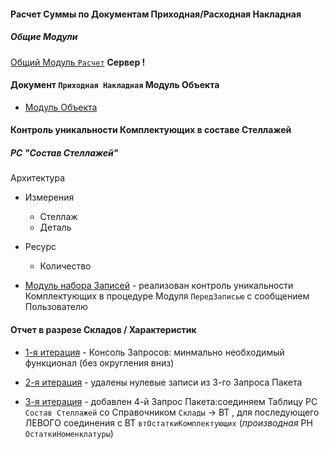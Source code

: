 
#### Расчет Суммы по Документам Приходная/Расходная Накладная 
##### Общие Модули
[Общий Модуль `Расчет`](https://github.com/alex-dev-2020/SpecPlatform/commit/4551de10773db375f9390ae93592111009979776) **Сервер !** 

#### Документ `Приходная Накладная`  Модуль Объекта


- [Модуль  Объекта](https://github.com/alex-dev-2020/SpecPlatform/blob/master/Ex_Ticket_6/%D0%9F%D1%80%D0%B8%D1%85%D0%BE%D0%B4%D0%BD%D0%B0%D1%8F%D0%9D%D0%B0%D0%BA%D0%BB%D0%B0%D0%B4%D0%BD%D0%B0%D1%8F_%D0%9E%D0%B1%D1%80%D0%B0%D0%B1%D0%BE%D1%82%D0%BA%D0%B0%D0%9F%D1%80%D0%BE%D0%B2%D0%B5%D0%B5%D0%B4%D0%BD%D0%B8%D1%8F.bsl)


#### Контроль уникальности Комплектующих в составе Стеллажей
##### РС "Состав Стеллажей"

Архитектура
- Измерения
   - Стеллаж
   - Деталь
- Ресурс
   - Количество

- [Модуль набора Записей](https://github.com/alex-dev-2020/SpecPlatform/commit/68a2f25d09f87f24d44d655088d24f574b4cbb76) - реализован контроль уникальности Комплектующих в процедуре Модуля `ПередЗаписью` с сообщением Пользователю


#### Отчет в разрезе Складов / Характеристик

- [1-я итерация](https://github.com/alex-dev-2020/SpecPlatform/commit/48a88fa19956d5d174b82852990e5ae972097efe) - Консоль Запросов: минмально  необходимый функционал (без округления вниз)
- [2-я итерация](https://github.com/alex-dev-2020/SpecPlatform/commit/52f64d0f0397ef87daca635a55982037109938f3) - удалены нулевые записи из 3-го Запроса Пакета 

- [3-я итерация](https://github.com/alex-dev-2020/SpecPlatform/commit/96173d8998bdfbce7c7bb2b389a2439c64613b24) - добавлен 4-й Запрос Пакета:соединяем Таблицу РС `Состав Стеллажей` со Справочником `Склады` -> ВТ ,  для последующего ЛЕВОГО соединения с ВТ `втОстаткиКомплектующих` (*производная* РН `ОстаткиНоменклатуры`)
